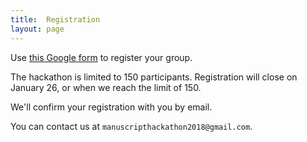```yaml
---
title:  Registration
layout: page
---
```


Use [this Google form](https://docs.google.com/forms/d/e/1FAIpQLSez3UMGMmJIuEPUMiFeNhM3D4fxuNniq2_BHuvjKNt9WtBfFA/viewform) to register your group.

The hackathon is limited to 150 participants.  Registration will close on January 26, or when we reach the limit of 150.

We'll confirm your registration with you by email.

You can contact us at `manuscripthackathon2018@gmail.com`.
